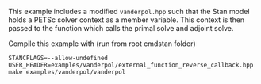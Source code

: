 This example includes a modified `vanderpol.hpp` such that the Stan model holds a PETSc solver context as a member variable. This context is then passed to the function which calls the primal solve and adjoint solve.

Compile this example with (run from root cmdstan folder)

    STANCFLAGS=--allow-undefined USER_HEADER=examples/vanderpol/external_function_reverse_callback.hpp make examples/vanderpol/vanderpol


